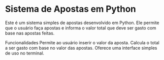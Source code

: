 # Sistema de Apostas em Python
Este é um sistema simples de apostas desenvolvido em Python. Ele permite que o usuário faça apostas e informa o valor total que deve ser gasto com base nas apostas feitas.

Funcionalidades
Permite ao usuário inserir o valor da aposta.
Calcula o total a ser gasto com base no valor das apostas.
Oferece uma interface simples de uso no terminal.
